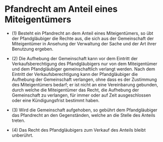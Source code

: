 # Pfandrecht am Anteil eines Miteigentümers

- (1) Besteht ein Pfandrecht an dem Anteil eines Miteigentümers, so übt der Pfandgläubiger die Rechte aus, die sich aus der Gemeinschaft der Miteigentümer in Ansehung der Verwaltung der Sache und der Art ihrer Benutzung ergeben.

- (2) Die Aufhebung der Gemeinschaft kann vor dem Eintritt der Verkaufsberechtigung des Pfandgläubigers nur von dem Miteigentümer und dem Pfandgläubiger gemeinschaftlich verlangt werden. Nach dem Eintritt der Verkaufsberechtigung kann der Pfandgläubiger die Aufhebung der Gemeinschaft verlangen, ohne dass es der Zustimmung des Miteigentümers bedarf; er ist nicht an eine Vereinbarung gebunden, durch welche die Miteigentümer das Recht, die Aufhebung der Gemeinschaft zu verlangen, für immer oder auf Zeit ausgeschlossen oder eine Kündigungsfrist bestimmt haben.

- (3) Wird die Gemeinschaft aufgehoben, so gebührt dem Pfandgläubiger das Pfandrecht an den Gegenständen, welche an die Stelle des Anteils treten.

- (4) Das Recht des Pfandgläubigers zum Verkauf des Anteils bleibt unberührt.

